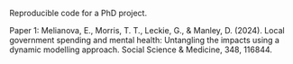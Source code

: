 
Reproducible code for a PhD project.

Paper 1: Melianova, E., Morris, T. T., Leckie, G., & Manley, D. (2024). Local government spending and mental health: Untangling the impacts using a dynamic modelling approach. Social Science & Medicine, 348, 116844.